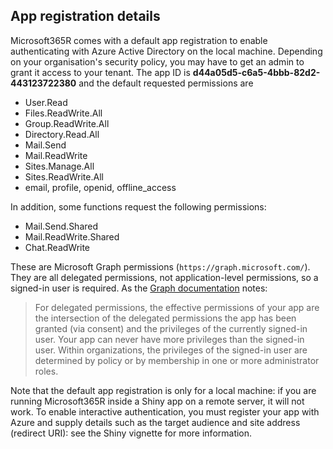 ## App registration details

Microsoft365R comes with a default app registration to enable authenticating with Azure Active Directory on the local machine. Depending on your organisation's security policy, you may have to get an admin to grant it access to your tenant.  The app ID is **d44a05d5-c6a5-4bbb-82d2-443123722380** and the default requested permissions are

- User.Read
- Files.ReadWrite.All
- Group.ReadWrite.All
- Directory.Read.All
- Mail.Send
- Mail.ReadWrite
- Sites.Manage.All
- Sites.ReadWrite.All
- email, profile, openid, offline_access

In addition, some functions request the following permissions:

- Mail.Send.Shared
- Mail.ReadWrite.Shared
- Chat.ReadWrite

These are Microsoft Graph permissions (`https://graph.microsoft.com/`). They are all delegated permissions, not application-level permissions, so a signed-in user is required. As the [Graph documentation](https://learn.microsoft.com/en-us/graph/auth/auth-concepts#microsoft-graph-permissions) notes:

> For delegated permissions, the effective permissions of your app are the intersection of the delegated permissions the app has been granted (via consent) and the privileges of the currently signed-in user. Your app can never have more privileges than the signed-in user. Within organizations, the privileges of the signed-in user are determined by policy or by membership in one or more administrator roles.

Note that the default app registration is only for a local machine: if you are running Microsoft365R inside a Shiny app on a remote server, it will not work. To enable interactive authentication, you must register your app with Azure and supply details such as the target audience and site address (redirect URI): see the Shiny vignette for more information.

